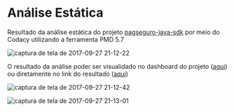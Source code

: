 # Análise Estática

Resultado da análise estática do projeto [pagseguro-java-sdk](https://github.com/pagseguro/pagseguro-java-sdk) por meio do Codacy utilizando a ferramenta PMD 5.7

![captura de tela de 2017-09-27 21-12-22](https://user-images.githubusercontent.com/14007153/30943699-12ea9044-a3c9-11e7-8d97-0196a3ff8fe7.png)

O resultado da análise poder ser visualidado no dashboard do projeto ([aqui](https://www.codacy.com/app/matheuspiment/pagseguro-java-sdk/dashboard)) ou diretamente no link do resultado ([aqui](https://www.codacy.com/app/matheuspiment/pagseguro-java-sdk/issues?bid=5438220&filters=W3siaWQiOiJDYXRlZ29yeSIsInZhbHVlcyI6WyJDb2RlIFN0eWxlIl19XQ==))

![captura de tela de 2017-09-27 21-12-42](https://user-images.githubusercontent.com/14007153/30943704-1880b68c-a3c9-11e7-8361-71adc9398c94.png)

![captura de tela de 2017-09-27 21-13-01](https://user-images.githubusercontent.com/14007153/30943706-1a033066-a3c9-11e7-9d62-d2560879a6d1.png)
